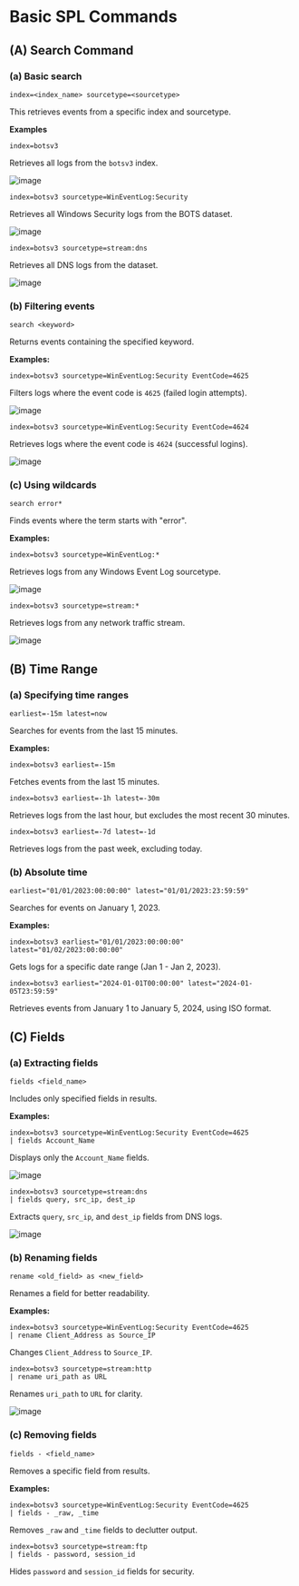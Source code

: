 # Basic SPL Commands  

## (A) Search Command  
### (a) Basic search  
```spl
index=<index_name> sourcetype=<sourcetype>
```  
This retrieves events from a specific index and sourcetype.  

**Examples**
```spl
index=botsv3
```
Retrieves all logs from the `botsv3` index.  

![image](https://github.com/user-attachments/assets/6ce8ce91-7929-4125-8024-13b855b38eb6)


```spl
index=botsv3 sourcetype=WinEventLog:Security
```
Retrieves all Windows Security logs from the BOTS dataset.  

![image](https://github.com/user-attachments/assets/240e4dda-10ea-44ac-bbc9-f01a6f6a9929)


```spl
index=botsv3 sourcetype=stream:dns
```
Retrieves all DNS logs from the dataset.  

![image](https://github.com/user-attachments/assets/1f01ae39-e889-4636-a00e-bddc0f826067)



### (b) Filtering events  
```spl
search <keyword>
```  
Returns events containing the specified keyword.  

**Examples:**
```spl
index=botsv3 sourcetype=WinEventLog:Security EventCode=4625
```
Filters logs where the event code is `4625` (failed login attempts).  

![image](https://github.com/user-attachments/assets/dca4b9eb-8108-4242-9d08-aee0dec2360e)



```spl
index=botsv3 sourcetype=WinEventLog:Security EventCode=4624
```
Retrieves logs where the event code is `4624` (successful logins). 

![image](https://github.com/user-attachments/assets/f19d4aff-aa79-4a39-a42e-db7304b58ea1)



### (c) Using wildcards  
```spl
search error*
```  
Finds events where the term starts with "error".  

**Examples:**
```spl
index=botsv3 sourcetype=WinEventLog:*
```
Retrieves logs from any Windows Event Log sourcetype. 

![image](https://github.com/user-attachments/assets/dbdd9cb4-4c72-4f32-b202-937ab91dbd77)



```spl
index=botsv3 sourcetype=stream:*
```
Retrieves logs from any network traffic stream.  

![image](https://github.com/user-attachments/assets/2a608029-a131-48b8-8f20-129f0534e04f)




## (B) Time Range  
### (a) Specifying time ranges  
```spl
earliest=-15m latest=now
```  
Searches for events from the last 15 minutes.  

**Examples:**
```spl
index=botsv3 earliest=-15m
```
Fetches events from the last 15 minutes.  

```spl
index=botsv3 earliest=-1h latest=-30m
```
Retrieves logs from the last hour, but excludes the most recent 30 minutes.  

```spl
index=botsv3 earliest=-7d latest=-1d
```
Retrieves logs from the past week, excluding today.  



### (b) Absolute time  
```spl
earliest="01/01/2023:00:00:00" latest="01/01/2023:23:59:59"
```  
Searches for events on January 1, 2023.  

**Examples:**
```spl
index=botsv3 earliest="01/01/2023:00:00:00" latest="01/02/2023:00:00:00"
```
Gets logs for a specific date range (Jan 1 - Jan 2, 2023).  

```spl
index=botsv3 earliest="2024-01-01T00:00:00" latest="2024-01-05T23:59:59"
```
Retrieves events from January 1 to January 5, 2024, using ISO format.  



## (C) Fields  
### (a) Extracting fields  
```spl
fields <field_name>
```  
Includes only specified fields in results.  

**Examples:**
```spl
index=botsv3 sourcetype=WinEventLog:Security EventCode=4625
| fields Account_Name
```
Displays only the `Account_Name`  fields.

![image](https://github.com/user-attachments/assets/e26ca00b-fac8-4e48-b277-38b70bcd191b)



```spl
index=botsv3 sourcetype=stream:dns
| fields query, src_ip, dest_ip
```
Extracts `query`, `src_ip`, and `dest_ip` fields from DNS logs. 

![image](https://github.com/user-attachments/assets/6b82168f-57f4-4a31-9551-bb58aaafb14e)



### (b) Renaming fields  
```spl
rename <old_field> as <new_field>
```  
Renames a field for better readability.  

**Examples:**
```spl
index=botsv3 sourcetype=WinEventLog:Security EventCode=4625
| rename Client_Address as Source_IP
```
Changes `Client_Address` to `Source_IP`.  

```spl
index=botsv3 sourcetype=stream:http
| rename uri_path as URL
```
Renames `uri_path` to `URL`  for clarity.

![image](https://github.com/user-attachments/assets/82b69231-2244-4810-9ee8-f3e3be44621b)


### (c) Removing fields  
```spl
fields - <field_name>
```  
Removes a specific field from results.  

**Examples:**
```spl
index=botsv3 sourcetype=WinEventLog:Security EventCode=4625
| fields - _raw, _time
```
Removes `_raw` and `_time` fields to declutter output.  

```spl
index=botsv3 sourcetype=stream:ftp
| fields - password, session_id
```
Hides `password` and `session_id` fields for security.



